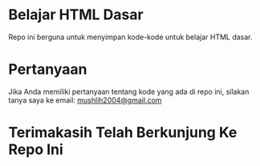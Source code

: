 # Belajar HTML Dasar
Repo ini berguna untuk menyimpan kode-kode untuk belajar HTML dasar.
# Pertanyaan
Jika Anda memiliki pertanyaan tentang kode yang ada di repo ini, silakan tanya saya ke email: mushlih2004@gmail.com
# Terimakasih Telah Berkunjung Ke Repo Ini

